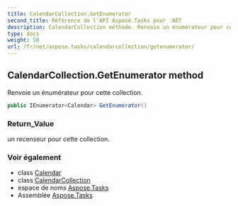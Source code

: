 ```yaml
---
title: CalendarCollection.GetEnumerator
second_title: Référence de l'API Aspose.Tasks pour .NET
description: CalendarCollection méthode. Renvoie un énumérateur pour cette collection.
type: docs
weight: 50
url: /fr/net/aspose.tasks/calendarcollection/getenumerator/
---
```

## CalendarCollection.GetEnumerator method

Renvoie un énumérateur pour cette collection.

```csharp
public IEnumerator<Calendar> GetEnumerator()
```

### Return_Value

un recenseur pour cette collection.

### Voir également

* class [Calendar](../../calendar/)
* class [CalendarCollection](../)
* espace de noms [Aspose.Tasks](../../calendarcollection/)
* Assemblée [Aspose.Tasks](../../../)


